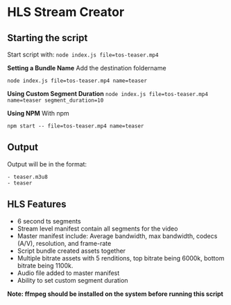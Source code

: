 # HLS Stream Creator

## Starting the script
Start script with: `node index.js file=tos-teaser.mp4`

**Setting a Bundle Name**
Add the destination foldername

`node index.js file=tos-teaser.mp4 name=teaser`

**Using Custom Segment Duration**
`node index.js file=tos-teaser.mp4 name=teaser segment_duration=10`

**Using NPM**
With npm

`npm start -- file=tos-teaser.mp4 name=teaser`


## Output
Output will be in the format:
```
- teaser.m3u8
- teaser
```

## HLS Features

* 6 second ts segments
* Stream level manifest contain all segments for the video
* Master manifest include: Average bandwidth, max bandwidth, codecs (A/V), resolution, and frame-rate
* Script bundle created assets together
* Multiple bitrate assets with 5 renditions, top bitrate being 6000k, bottom bitrate being 1100k.
* Audio file added to master manifest
* Ability to set custom segment duration



**Note: ffmpeg should be installed on the system before running this script**
